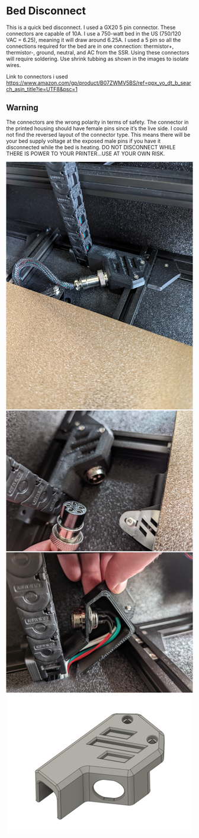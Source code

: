 # Bed Disconnect #
This is a quick bed disconnect. I used a GX20 5 pin connector. These connectors are capable of 10A. I use a 750-watt bed in the US (750/120 VAC = 6.25), meaning it will draw around 6.25A. I used a 5 pin so all the connections required for the bed are in one connection: thermistor+, thermistor-, ground, neutral, and AC from the SSR. Using these connectors will require soldering. Use shrink tubbing as shown in the images to isolate wires.  
  
  
Link to connectors i used  
https://www.amazon.com/gp/product/B07ZWMV5BS/ref=ppx_yo_dt_b_search_asin_title?ie=UTF8&psc=1  
  
  
## Warning ##  
The connectors are the wrong polarity in terms of safety. The connector in the printed housing should have female pins since it’s the live side. I could not find the reversed layout of the connector type. This means there will be your bed supply voltage at the exposed male pins if you have it disconnected while the bed is heating. DO NOT DISCONNECT WHILE THERE IS POWER TO YOUR PRINTER...USE AT YOUR OWN RISK.  
  
  


![Front.png](https://github.com/Demitryk/Voron2.4-Mods/blob/0cbb997897ed3e10410def29c252884f02afb5c7/Bed_Disconnect/Images/Connected.jpg?raw=true) 
![Side.png](https://github.com/Demitryk/Voron2.4-Mods/blob/0cbb997897ed3e10410def29c252884f02afb5c7/Bed_Disconnect/Images/Disconnected.jpg?raw=true) 
![Angle.png](https://github.com/Demitryk/Voron2.4-Mods/blob/0cbb997897ed3e10410def29c252884f02afb5c7/Bed_Disconnect/Images/Wires.jpg?raw=true) 
![Botton.png](https://github.com/Demitryk/Voron2.4-Mods/blob/0cbb997897ed3e10410def29c252884f02afb5c7/Bed_Disconnect/Images/GX20.PNG?raw=true)


